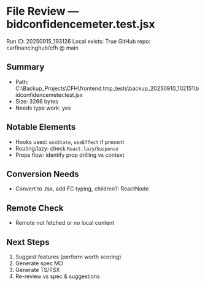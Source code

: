 # File Review — bidconfidencemeter.test.jsx
Run ID: 20250915_193126
Local exists: True
GitHub repo: carfinancinghub/cfh @ main

## Summary
- Path: C:\Backup_Projects\CFH\frontend\.tmp_tests\backup_20250910_102151\bidconfidencemeter.test.jsx
- Size: 3266 bytes
- Needs type work: yes

## Notable Elements
- Hooks used: `useState`, `useEffect` if present
- Routing/lazy: check `React.lazy`/`Suspense`
- Props flow: identify prop drilling vs context

## Conversion Needs
- Convert to .tsx, add FC<Props> typing, children?: ReactNode

## Remote Check
- Remote not fetched or no local content

## Next Steps
1) Suggest features (perform worth scoring)
2) Generate spec MD
3) Generate TS/TSX
4) Re-review vs spec & suggestions
